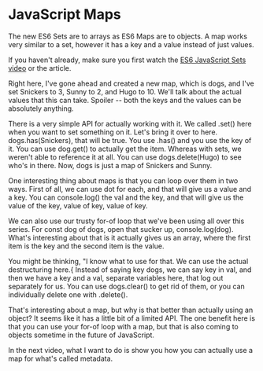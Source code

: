# JavaScript Maps

The new ES6 Sets are to arrays as ES6 Maps are to objects. A map works very similar to a set, however it has a key and a value instead of just values. 

If you haven't already, make sure you first watch the [ES6 JavaScript Sets video](https://ES6.io) or the article. 

Right here, I've gone ahead and created a new map, which is dogs, and I've set Snickers to 3, Sunny to 2, and Hugo to 10. We'll talk about the actual values that this can take. Spoiler -- both the keys and the values can be absolutely anything. 

There is a very simple API for actually working with it. We called .set() here when you want to set something on it. Let's bring it over to here. dogs.has(Snickers), that will be true. You use .has() and you use the key of it. You can use dog.get() to actually get the item. Whereas with sets, we weren't able to reference it at all. You can use dogs.delete(Hugo) to see who's in there. Now, dogs is just a map of Snickers and Sunny.

One interesting thing about maps is that you can loop over them in two ways. First of all, we can use dot for each, and that will give us a value and a key. You can console.log() the val and the key, and that will give us the value of the key, value of key, value of key.

We can also use our trusty for-of loop that we've been using all over this series. For const dog of dogs, open that sucker up, console.log(dog). What's interesting about that is it actually gives us an array, where the first item is the key and the second item is the value.

You might be thinking, "I know what to use for that. We can use the actual destructuring here.{ Instead of saying key dogs, we can say key in val, and then we have a key and a val, separate variables here, that log out separately for us. You can use dogs.clear() to get rid of them, or you can individually delete one with .delete().

That's interesting about a map, but why is that better than actually using an object? It seems like it has a little bit of a limited API. The one benefit here is that you can use your for-of loop with a map, but that is also coming to objects sometime in the future of JavaScript.

In the next video, what I want to do is show you how you can actually use a map for what's called metadata.
